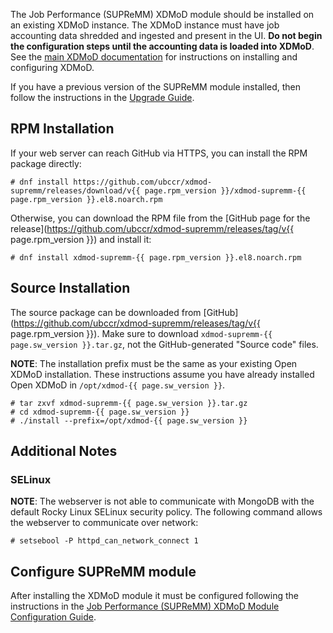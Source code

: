 The Job Performance (SUPReMM) XDMoD module should be installed on an existing XDMoD
instance.  The XDMoD instance must have job accounting data shredded and
ingested and present in the UI. **Do not begin the configuration steps until the
accounting data is loaded into XDMoD**.  See the [main XDMoD
documentation](https://open.xdmod.org) for instructions on installing and
configuring XDMoD.

If you have a previous version of the SUPReMM module installed, then
follow the instructions in the [Upgrade Guide](supremm-upgrade.html).

RPM Installation
----------------

If your web server can reach GitHub via HTTPS, you can install the RPM package
directly:

    # dnf install https://github.com/ubccr/xdmod-supremm/releases/download/v{{ page.rpm_version }}/xdmod-supremm-{{ page.rpm_version }}.el8.noarch.rpm

Otherwise, you can download the RPM file from the [GitHub page for the
release](https://github.com/ubccr/xdmod-supremm/releases/tag/v{{
page.rpm_version }}) and install it:

    # dnf install xdmod-supremm-{{ page.rpm_version }}.el8.noarch.rpm

Source Installation
-------------------

The source package can be downloaded from
[GitHub](https://github.com/ubccr/xdmod-supremm/releases/tag/v{{ page.rpm_version }}).
Make sure to download `xdmod-supremm-{{ page.sw_version }}.tar.gz`, not the
GitHub-generated "Source code" files.

**NOTE**: The installation prefix must be the same as your existing Open
XDMoD installation. These instructions assume you have already installed
Open XDMoD in `/opt/xdmod-{{ page.sw_version }}`.

    # tar zxvf xdmod-supremm-{{ page.sw_version }}.tar.gz
    # cd xdmod-supremm-{{ page.sw_version }}
    # ./install --prefix=/opt/xdmod-{{ page.sw_version }}

Additional Notes
----------------

### SELinux

**NOTE**: The webserver is not able to communicate with MongoDB with the
default Rocky Linux SELinux security policy. The following command allows the
webserver to communicate over network:

    # setsebool -P httpd_can_network_connect 1

Configure SUPReMM module
------------------------

After installing the XDMoD module it must be configured following the 
instructions in the [Job Performance (SUPReMM) XDMoD Module Configuration Guide](supremm-configuration.html).

